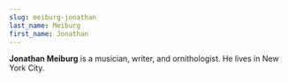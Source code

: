 ```yaml
---
slug: meiburg-jonathan
last_name: Meiburg
first_name: Jonathan
---
```

**Jonathan Meiburg** is a musician, writer, and ornithologist. He lives in New York City.